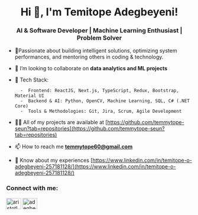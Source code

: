 <h1 align="center">Hi 👋, I'm Temitope Adegbeyeni!</h1>
<h3 align="center">AI & Software Developer | Machine Learning Enthusiast | Problem Solver </h3> 


- 🌱Passionate about building intelligent solutions, optimizing system performances, and mentoring others in coding & technology. 

- 👯 I’m looking to collaborate on **data analytics and ML projects**

- 📌 Tech Stack:

        -  Frontend: ReactJS, Next.js, TypeScript, Redux, Bootstrap, Material UI
        -  Backend & AI: Python, OpenCV, Machine Learning, SQL, C# (.NET Core)
        -  Tools & Methodologies: Git, Jira, Scrum, Agile Development


- 👨‍💻 All of my projects are available at [https://github.com/temmytope-seun?tab=repositories](https://github.com/temmytope-seun?tab=repositories)


- 📫 How to reach me **temmytope60@gmail.com**

- 📄 Know about my experiences [https://www.linkedin.com/in/temitope-o-adegbeyeni-257181128/](https://www.linkedin.com/in/temitope-o-adegbeyeni-257181128/)


<h3 align="left">Connect with me:</h3>
<p align="left">
<a href="https://twitter.com/aristotle_seun" target="blank"><img align="center" src="https://raw.githubusercontent.com/rahuldkjain/github-profile-readme-generator/master/src/images/icons/Social/twitter.svg" alt="aristotle_seun" height="30" width="40" /></a>
<a href="https://www.linkedin.com/in/seun-adegbeyeni-257181128/" target="blank"><img align="center" src="https://raw.githubusercontent.com/rahuldkjain/github-profile-readme-generator/master/src/images/icons/Social/linked-in-alt.svg" alt="adegbeyeni-temitope" height="30" width="40" /></a>
</p>

 
 
 </p>

 
